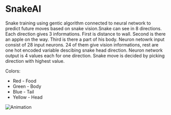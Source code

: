 # SnakeAI

Snake training using gentic algorithm connected to neural network to predict future moves based on snake vision.Snake can see in 8 directions. Each direction gives 3 informations. First is distance to wall. Second is there an apple on the way. Third is there a part of his body. Neuron netowrk input consist of 28 input neurons. 24 of them give vision informations, rest are one hot encoded variable descibing snake head direction. Neuron network output is 4 values each for one direction. Snake move is decided by picking direction with highest value.   

Colors:   
- Red - Food   
- Green - Body  
- Blue - Tail   
- Yellow - Head   

![Animation](https://github.com/SlawekSt/PICalculator/blob/main/Animation.gif)
